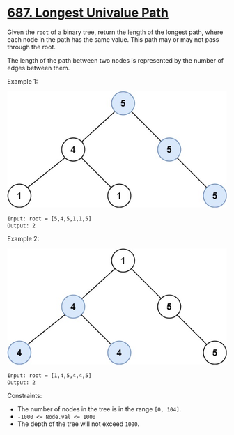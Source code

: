 [687. Longest Univalue Path](https://leetcode.com/problems/longest-univalue-path/)
============================

Given the `root` of a binary tree, return the length of the longest path,
where each node in the path has the same value. This path may or may not
pass through the root.

The length of the path between two nodes is represented by the number
of edges between them.

Example 1:

![image](ex1.jpg)

```
Input: root = [5,4,5,1,1,5]
Output: 2
```

Example 2:

![image](ex2.jpg)

```
Input: root = [1,4,5,4,4,5]
Output: 2
```

Constraints:

 - The number of nodes in the tree is in the range `[0, 104]`.
 - `-1000 <= Node.val <= 1000`
 - The depth of the tree will not exceed `1000`.

